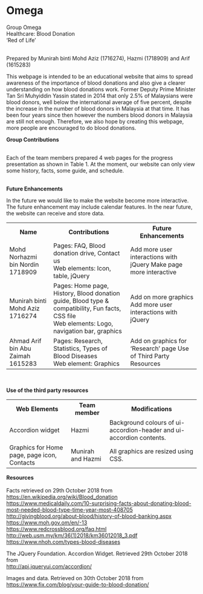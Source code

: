 # Omega
Group Omega<br>
Healthcare: Blood Donation<br>
‘Red of Life’<br><br>

Prepared by Munirah binti Mohd Aziz (1716274), Hazmi (1718909) and Arif (1615283)<br>

<p>This webpage is intended to be an educational website that aims to spread awareness of the importance of blood donations and also give a clearer understanding on how blood donations work. Former Deputy Prime Minister Tan Sri Muhyiddin Yassin stated in 2014 that only 2.5% of Malaysians were blood donors, well below the international average of five percent, despite the increase in the number of blood donors in Malaysia at that time. It has been four years since then however the numbers blood donors in Malaysia are still not enough. Therefore, we also hope by creating this webpage, more people are encouraged to do blood donations. </p>

<b>Group Contributions</b><br><br>
<p>Each of the team members prepared 4 web pages for the progress presentation as shown in Table 1. At the moment, our website can only view some history, facts, some guide, and schedule.</p> <br>
<b>Future Enhancements</b> <br>
<p>In the future we would like to make the website become more interactive. The future enhancement may include calendar features. In the near future, the website can receive and store data.</p>

<table> <tr> <th>Name</th> <th>Contributions</th> <th>Future Enhancements</th> </tr> 
 <tr> <td>Mohd Norhazmi bin Nordin 1718909</td> <td>Pages: FAQ, Blood donation drive, Contact us <br>
Web elements: Icon, table, jQuery</td> <td>Add more user interactions with jQuery
Make page more interactive</td> </tr> 
 <tr> <td>Munirah binti Mohd Aziz 1716274</td> <td>Pages: Home page, History, Blood donation guide, Blood type & compatibility, Fun facts, CSS file <br>
Web elements: Logo, navigation bar, graphics</td> <td>Add on more graphics
Add more user interactions with jQuery</td> </tr> 
  <tr> <td>Ahmad Arif bin Abu Zaimah 1615283</td> <td>Pages: Research, Statistics, Types of Blood Diseases <br>
Web element: Graphics</td> <td>Add on graphics for ‘Research’ page
Use of Third Party Resources</td> </tr>
</table> <br>

<b>Use of the third party resources</b>
<table> <tr> <th>Web Elements</th> <th>Team member</th> <th>Modifications</th> </tr>
  <tr> <td>Accordion widget</td> <td>Hazmi</td> <td>Background colours of ui-accordion-header
and ui-accordion contents.</td> </tr>
  <tr> <td>Graphics for Home page, page icon, Contacts</td> <td>Munirah and Hazmi</td> <td>All graphics are resized using CSS.</td> </tr>
 </table> 
 
<b>Resources</b><br><br>
Facts retrieved on 29th October 2018 from <br>
https://en.wikipedia.org/wiki/Blood_donation <br>
https://www.medicaldaily.com/10-surprising-facts-about-donating-blood-most-needed-blood-type-time-year-most-408705 <br>
http://givingblood.org/about-blood/history-of-blood-banking.aspx <br>
https://www.moh.gov.om/en/-13 <br>
https://www.redcrossblood.org/faq.html <br>
http://web.usm.my/km/36(1)2018/km36012018_3.pdf <br>
https://www.nhoh.com/types-blood-diseases <br>

The JQuery Foundation. Accordion Widget. Retrieved 29th October 2018 from <br>
http://api.jqueryui.com/accordion/ 

Images and data. Retrieved on 30th October 2018 from <br>
https://www.fix.com/blog/your-guide-to-blood-donation/
